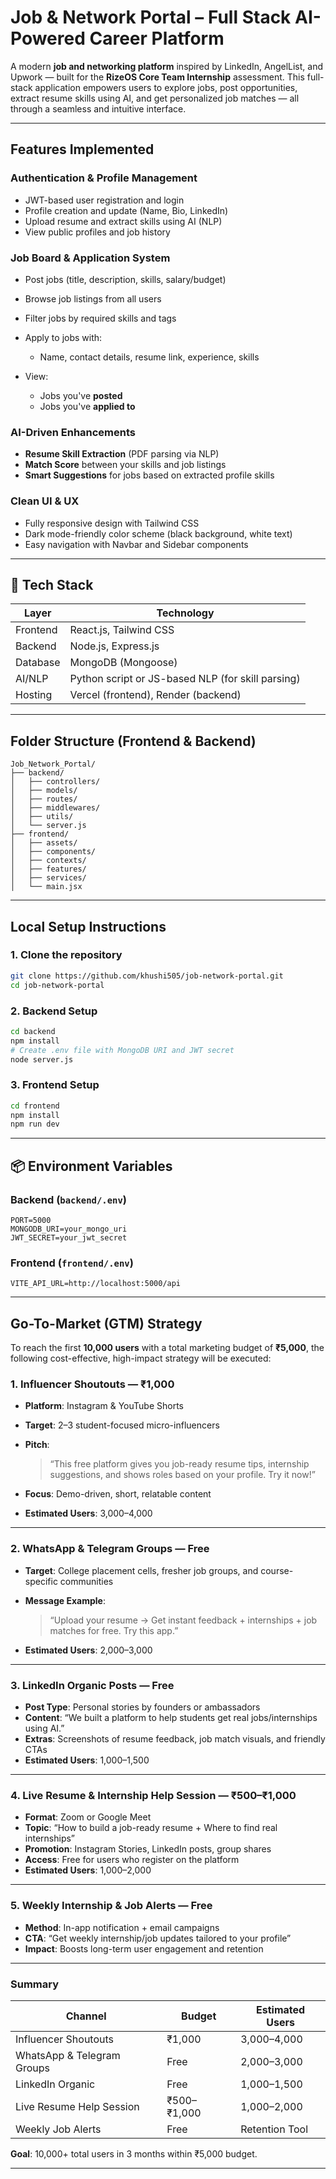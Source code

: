 #  Job & Network Portal – Full Stack AI-Powered Career Platform

A modern **job and networking platform** inspired by LinkedIn, AngelList, and Upwork — built for the **RizeOS Core Team Internship** assessment.
This full-stack application empowers users to explore jobs, post opportunities, extract resume skills using AI, and get personalized job matches — all through a seamless and intuitive interface.

---

## Features Implemented

### Authentication & Profile Management

* JWT-based user registration and login
* Profile creation and update (Name, Bio, LinkedIn)
* Upload resume and extract skills using AI (NLP)
* View public profiles and job history

### Job Board & Application System

* Post jobs (title, description, skills, salary/budget)
* Browse job listings from all users
* Filter jobs by required skills and tags
* Apply to jobs with:

  * Name, contact details, resume link, experience, skills
* View:

  * Jobs you've **posted**
  * Jobs you've **applied to**

### AI-Driven Enhancements

* **Resume Skill Extraction** (PDF parsing via NLP)
* **Match Score** between your skills and job listings
* **Smart Suggestions** for jobs based on extracted profile skills

### Clean UI & UX

* Fully responsive design with Tailwind CSS
* Dark mode-friendly color scheme (black background, white text)
* Easy navigation with Navbar and Sidebar components

---

## 🔧 Tech Stack

| Layer    | Technology                                        |
| -------- | ------------------------------------------------- |
| Frontend | React.js, Tailwind CSS                            |
| Backend  | Node.js, Express.js                               |
| Database | MongoDB (Mongoose)                                |
| AI/NLP   | Python script or JS-based NLP (for skill parsing) |
| Hosting  | Vercel (frontend), Render (backend)               |

---

## Folder Structure (Frontend & Backend)

```
Job_Network_Portal/
├── backend/
│   ├── controllers/
│   ├── models/
│   ├── routes/
│   ├── middlewares/
│   ├── utils/
│   └── server.js
├── frontend/
│   ├── assets/
│   ├── components/
│   ├── contexts/
│   ├── features/
│   ├── services/
│   └── main.jsx
```

---

## Local Setup Instructions

### 1. Clone the repository

```bash
git clone https://github.com/khushi505/job-network-portal.git
cd job-network-portal
```

### 2. Backend Setup

```bash
cd backend
npm install
# Create .env file with MongoDB URI and JWT secret
node server.js
```

### 3. Frontend Setup

```bash
cd frontend
npm install
npm run dev
```

---

## 📦 Environment Variables

### Backend (`backend/.env`)

```
PORT=5000
MONGODB_URI=your_mongo_uri
JWT_SECRET=your_jwt_secret
```

### Frontend (`frontend/.env`)

```
VITE_API_URL=http://localhost:5000/api
```

---

## Go-To-Market (GTM) Strategy

To reach the first **10,000 users** with a total marketing budget of **₹5,000**, the following cost-effective, high-impact strategy will be executed:

### 1. Influencer Shoutouts — ₹1,000

* **Platform**: Instagram & YouTube Shorts
* **Target**: 2–3 student-focused micro-influencers
* **Pitch**:

  > “This free platform gives you job-ready resume tips, internship suggestions, and shows roles based on your profile. Try it now!”
* **Focus**: Demo-driven, short, relatable content
* **Estimated Users**: 3,000–4,000

---

### 2. WhatsApp & Telegram Groups — Free

* **Target**: College placement cells, fresher job groups, and course-specific communities
* **Message Example**:

  > “Upload your resume → Get instant feedback + internships + job matches for free. Try this app.”
* **Estimated Users**: 2,000–3,000

---

### 3. LinkedIn Organic Posts — Free

* **Post Type**: Personal stories by founders or ambassadors
* **Content**:
  “We built a platform to help students get real jobs/internships using AI.”
* **Extras**: Screenshots of resume feedback, job match visuals, and friendly CTAs
* **Estimated Users**: 1,000–1,500

---

### 4. Live Resume & Internship Help Session — ₹500–₹1,000

* **Format**: Zoom or Google Meet
* **Topic**:
  “How to build a job-ready resume + Where to find real internships”
* **Promotion**: Instagram Stories, LinkedIn posts, group shares
* **Access**: Free for users who register on the platform
* **Estimated Users**: 1,000–2,000

---

### 5. Weekly Internship & Job Alerts — Free

* **Method**: In-app notification + email campaigns
* **CTA**:
  “Get weekly internship/job updates tailored to your profile”
* **Impact**: Boosts long-term user engagement and retention

---

### Summary

| Channel                    | Budget      | Estimated Users |
| -------------------------- | ----------- | --------------- |
| Influencer Shoutouts       | ₹1,000      | 3,000–4,000     |
| WhatsApp & Telegram Groups | Free        | 2,000–3,000     |
| LinkedIn Organic           | Free        | 1,000–1,500     |
| Live Resume Help Session   | ₹500–₹1,000 | 1,000–2,000     |
| Weekly Job Alerts          | Free        | Retention Tool  |

**Goal**: 10,000+ total users in 3 months within ₹5,000 budget.

---
